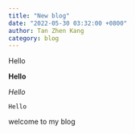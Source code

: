```yaml
---
title: "New blog"
date: "2022-05-30 03:32:00 +0800"
author: Tan Zhen Kang
category: blog 
---
```


Hello  

**Hello**  

*Hello*  

``Hello``  

welcome to my blog
